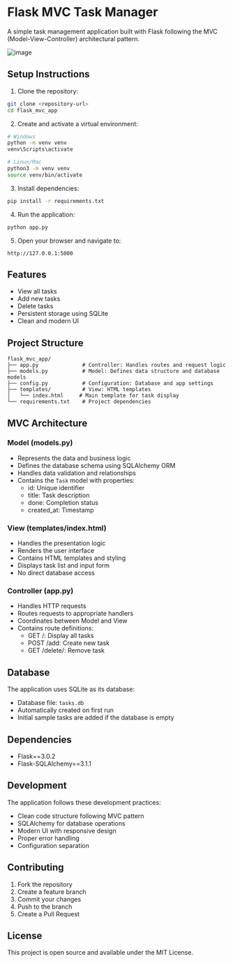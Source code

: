 # Flask MVC Task Manager

A simple task management application built with Flask following the MVC (Model-View-Controller) architectural pattern.

![image](https://github.com/user-attachments/assets/df901938-7a67-4c17-9b0c-b4ffdc9f30c9)


## Setup Instructions

1. Clone the repository:
```bash
git clone <repository-url>
cd flask_mvc_app
```

2. Create and activate a virtual environment:
```bash
# Windows
python -m venv venv
venv\Scripts\activate

# Linux/Mac
python3 -m venv venv
source venv/bin/activate
```

3. Install dependencies:
```bash
pip install -r requirements.txt
```

4. Run the application:
```bash
python app.py
```

5. Open your browser and navigate to:
```
http://127.0.0.1:5000
```

## Features

- View all tasks
- Add new tasks
- Delete tasks
- Persistent storage using SQLite
- Clean and modern UI

## Project Structure

```
flask_mvc_app/
├── app.py              # Controller: Handles routes and request logic
├── models.py           # Model: Defines data structure and database models
├── config.py           # Configuration: Database and app settings
├── templates/          # View: HTML templates
│   └── index.html     # Main template for task display
└── requirements.txt    # Project dependencies
```

## MVC Architecture

### Model (models.py)
- Represents the data and business logic
- Defines the database schema using SQLAlchemy ORM
- Handles data validation and relationships
- Contains the `Task` model with properties:
  - id: Unique identifier
  - title: Task description
  - done: Completion status
  - created_at: Timestamp

### View (templates/index.html)
- Handles the presentation logic
- Renders the user interface
- Contains HTML templates and styling
- Displays task list and input form
- No direct database access

### Controller (app.py)
- Handles HTTP requests
- Routes requests to appropriate handlers
- Coordinates between Model and View
- Contains route definitions:
  - GET /: Display all tasks
  - POST /add: Create new task
  - GET /delete/<id>: Remove task


## Database

The application uses SQLite as its database:
- Database file: `tasks.db`
- Automatically created on first run
- Initial sample tasks are added if the database is empty

## Dependencies

- Flask==3.0.2
- Flask-SQLAlchemy==3.1.1

## Development

The application follows these development practices:
- Clean code structure following MVC pattern
- SQLAlchemy for database operations
- Modern UI with responsive design
- Proper error handling
- Configuration separation

## Contributing

1. Fork the repository
2. Create a feature branch
3. Commit your changes
4. Push to the branch
5. Create a Pull Request

## License

This project is open source and available under the MIT License. 
